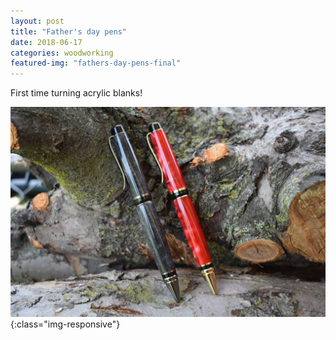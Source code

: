 ```yaml
---
layout: post
title: "Father's day pens"
date: 2018-06-17
categories: woodworking 
featured-img: "fathers-day-pens-final"
---
```


First time turning acrylic blanks!

![fathers-day-pens-final](/assets/img/posts/fathers-day-pens-final.jpg){:class="img-responsive"}
